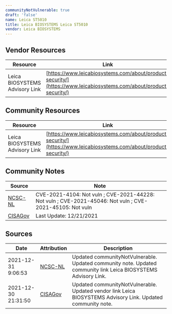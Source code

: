 ```yaml
---
communityNotVulnerable: true
draft: 'false'
name: Leica ST5010
title: Leica BIOSYSTEMS Leica ST5010
vendor: Leica BIOSYSTEMS
---
```


## Vendor Resources
| Resource | Link |
| --- | --- |
| Leica BIOSYSTEMS Advisory Link | [https://www.leicabiosystems.com/about/product-security/](https://www.leicabiosystems.com/about/product-security/) |

## Community Resources
| Resource | Link |
| --- | --- |
| Leica BIOSYSTEMS Advisory Link | [https://www.leicabiosystems.com/about/product-security/](https://www.leicabiosystems.com/about/product-security/) |

## Community Notes
| Source | Note |
| --- | --- |
| [NCSC-NL](https://github.com/NCSC-NL/log4shell/blob/main/software/README.md) | CVE-2021-4104: Not vuln ; CVE-2021-44228: Not vuln ; CVE-2021-45046: Not vuln ; CVE-2021-45105: Not vuln </ul> |
| [CISAGov](https://raw.githubusercontent.com/cisagov/log4j-affected-db/develop/README.md) | Last Update: 12/21/2021 |

## Sources
| Date | Attribution | Description |
| --- | --- | --- |
| 2021-12-31 9:06:53 | [NCSC-NL](https://github.com/NCSC-NL/log4shell/blob/main/software/README.md) | Updated communityNotVulnerable. Updated community note. Updated community link Leica BIOSYSTEMS Advisory Link.  |
| 2021-12-30 21:31:50 | [CISAGov](https://raw.githubusercontent.com/cisagov/log4j-affected-db/develop/README.md) | Updated communityNotVulnerable. Updated vendor link Leica BIOSYSTEMS Advisory Link. Updated community note.  |
